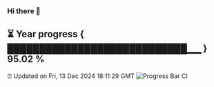 ### Hi there 👋
⏳ Year progress { ████████████████████████████▁▁ } 95.02 %
---
⏰ Updated on Fri, 13 Dec 2024 18:11:29 GMT
![Progress Bar CI](https://github.com/Moyi321/Moyi321/workflows/Progress%20Bar%20CI/badge.svg)

